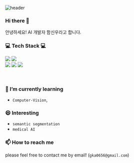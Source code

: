 ![header](https://capsule-render.vercel.app/api?type=waving&&color=gradient&height=100&section=header&fontSize=90)
### Hi there 👋
안녕하세요! AI 개발자 함신우라고 합니다.<br/>

<!-- https://simpleicons.org/ -->
<h3>💻 Tech Stack 💻</h3>
<div>
  <img src="https://img.shields.io/badge/python-4479A1?style=flat-square&logo=python&logoColor=yellow"/>
  <img src="https://img.shields.io/badge/pytorch-orange?style=flat-square&logo=pytorch&logoColor=white"/>

</div>
<div>
  <img src="https://img.shields.io/badge/mysql-4479A1?style=flat-square&logo=mysql&logoColor=white"/>
  <img src="https://img.shields.io/badge/django-005000?style=flat-square&logo=django&logoColor=white"/>
  <img src="https://img.shields.io/badge/HTML/CSS-326CE5?style=flat-square&logo=HTML&logoColor=white"/>
</div>
<div>
</div>
<div>
</div>
<br><br>

### 🌱 I’m currently learning
* `Computer-Vision`,


### 😄 Interesting
* `semantic segmentation`
* `medical AI`

### 📫 How to reach me
please feel free to contact me by email! (`gka0656@gmail.com`)

<!--
**suhongkim98/suhongkim98** is a ✨ _special_ ✨ repository because its `README.md` (this file) appears on your GitHub profile.

Here are some ideas to get you started:

- 🔭 I’m currently working on ...
- 🌱 I’m currently learning ...
- 👯 I’m looking to collaborate on ...
- 🤔 I’m looking for help with ...
- 💬 Ask me about ...
- 📫 How to reach me: ...
- 😄 Pronouns: ...
- ⚡ Fun fact: ...
-->
